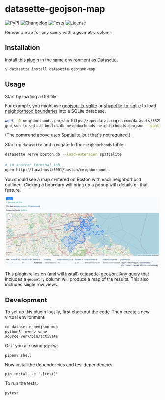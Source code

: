 # datasette-geojson-map

[![PyPI](https://img.shields.io/pypi/v/datasette-geojson-map.svg)](https://pypi.org/project/datasette-geojson-map/)
[![Changelog](https://img.shields.io/github/v/release/eyeseast/datasette-geojson-map?include_prereleases&label=changelog)](https://github.com/eyeseast/datasette-geojson-map/releases)
[![Tests](https://github.com/eyeseast/datasette-geojson-map/workflows/Test/badge.svg)](https://github.com/eyeseast/datasette-geojson-map/actions?query=workflow%3ATest)
[![License](https://img.shields.io/badge/license-Apache%202.0-blue.svg)](https://github.com/eyeseast/datasette-geojson-map/blob/main/LICENSE)

Render a map for any query with a geometry column

## Installation

Install this plugin in the same environment as Datasette.

    $ datasette install datasette-geojson-map

## Usage

Start by loading a GIS file.

For example, you might use [geojson-to-sqlite](https://pypi.org/project/geojson-to-sqlite/) or [shapefile-to-sqlite](https://pypi.org/project/shapefile-to-sqlite/) to load [neighborhood boundaries](https://bostonopendata-boston.opendata.arcgis.com/datasets/3525b0ee6e6b427f9aab5d0a1d0a1a28_0/explore) into a SQLite database.

```sh
wget -O neighborhoods.geojson https://opendata.arcgis.com/datasets/3525b0ee6e6b427f9aab5d0a1d0a1a28_0.geojson
geojson-to-sqlite boston.db neighborhoods neighborhoods.geojson --spatial-index # create a spatial index
```

(The command above uses Spatialite, but that's not required.)

Start up `datasette` and navigate to the `neighborhoods` table.

```sh
datasette serve boston.db --load-extension spatialite

# in another terminal tab
open http://localhost:8001/boston/neighborhoods
```

You should see a map centered on Boston with each neighborhood outlined. Clicking a boundary will bring up a popup with details on that feature.

![Boston neighbhorhoods map](img/boston-neighborhoods-map.png)

This plugin relies on (and will install) [datasette-geojson](https://github.com/eyeseast/datasette-geojson). Any query that includes a `geometry` column will produce a map of the results. This also includes single row views.

## Development

To set up this plugin locally, first checkout the code. Then create a new virtual environment:

    cd datasette-geojson-map
    python3 -mvenv venv
    source venv/bin/activate

Or if you are using `pipenv`:

    pipenv shell

Now install the dependencies and test dependencies:

    pip install -e '.[test]'

To run the tests:

    pytest
